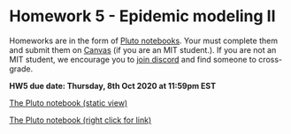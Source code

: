# Homework 5 - Epidemic modeling II

Homeworks are in the form of [Pluto notebooks](https://github.com/fonsp/Pluto.jl). Your must complete them and submit them on [Canvas](https://canvas.mit.edu/courses/5637) (if you are an MIT student.). If you are not an MIT student, we encourage you to [join discord](https://discord.gg/Z5qnVf8) and find someone to cross-grade.

**HW5 due date: Thursday, 8th Oct 2020 at 11:59pm EST**

[The Pluto notebook (static view)](https://htmlpreview.github.io/?https://github.com/mitmath/18S191/blob/master/homework/homework5/hw5.html)

[The Pluto notebook (right click for link)](https://raw.githubusercontent.com/mitmath/18S191/master/homework/homework5/hw5.jl)

